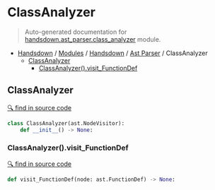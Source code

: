 # ClassAnalyzer

> Auto-generated documentation for [handsdown.ast_parser.class_analyzer](https://github.com/vemel/handsdown/blob/master/handsdown/ast_parser/class_analyzer.py) module.

- [Handsdown](../../README.md#-handsdown---python-documentation-generator) / [Modules](../../MODULES.md#modules) / [Handsdown](../index.md#handsdown) / [Ast Parser](index.md#ast-parser) / ClassAnalyzer
  - [ClassAnalyzer](#classanalyzer)
    - [ClassAnalyzer().visit_FunctionDef](#classanalyzervisit_functiondef)

## ClassAnalyzer

[🔍 find in source code](https://github.com/vemel/handsdown/blob/master/handsdown/ast_parser/class_analyzer.py#L7)

```python
class ClassAnalyzer(ast.NodeVisitor):
    def __init__() -> None:
```

### ClassAnalyzer().visit_FunctionDef

[🔍 find in source code](https://github.com/vemel/handsdown/blob/master/handsdown/ast_parser/class_analyzer.py#L12)

```python
def visit_FunctionDef(node: ast.FunctionDef) -> None:
```
